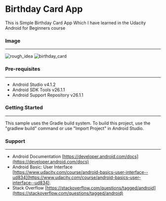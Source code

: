 # Birthday Card App

This is Simple Birthday Card App Which I have learned in the Udacity Android for Beginners course

### Image
_____
![rough_idea](https://user-images.githubusercontent.com/54476598/106884007-c820f580-6706-11eb-85d7-60620ef0754f.jpeg)
![birthday_card](https://user-images.githubusercontent.com/54476598/106884227-06b6b000-6707-11eb-87a3-a34c4b334a2a.jpeg)


### Pre-requisites
_____
* Android Studio v4.1.2
* Android SDK Tools v26.1.1
* Android Support Repository v26.1.1

### Getting Started 
_____
This sample uses the Gradle build system. To build this project, use the "gradlew build" command or use "Import Project" in Android Studio.

### Support
_____
* Android Documentation [https://developer.android.com/docs](https://developer.android.com/docs)
* Android Basic: User Interface [https://www.udacity.com/course/android-basics-user-interface--ud834](https://www.udacity.com/course/android-basics-user-interface--ud834). 
* Stack Overflow [https://stackoverflow.com/questions/tagged/android](https://stackoverflow.com/questions/tagged/android)




